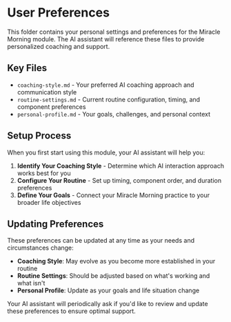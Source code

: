 # User Preferences

This folder contains your personal settings and preferences for the Miracle Morning module. The AI assistant will reference these files to provide personalized coaching and support.

## Key Files

- `coaching-style.md` - Your preferred AI coaching approach and communication style
- `routine-settings.md` - Current routine configuration, timing, and component preferences  
- `personal-profile.md` - Your goals, challenges, and personal context

## Setup Process

When you first start using this module, your AI assistant will help you:

1. **Identify Your Coaching Style** - Determine which AI interaction approach works best for you
2. **Configure Your Routine** - Set up timing, component order, and duration preferences
3. **Define Your Goals** - Connect your Miracle Morning practice to your broader life objectives

## Updating Preferences

These preferences can be updated at any time as your needs and circumstances change:

- **Coaching Style**: May evolve as you become more established in your routine
- **Routine Settings**: Should be adjusted based on what's working and what isn't
- **Personal Profile**: Update as your goals and life situation change

Your AI assistant will periodically ask if you'd like to review and update these preferences to ensure optimal support.